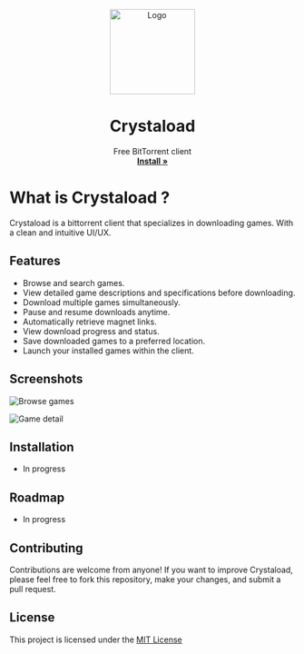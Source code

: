 <p align="center">
  <a href="#">
  </a>
  <p align="center">
   <img width="150" height="150" src="https://transfer.sh/taBWVi/test4.png" alt="Logo">
  </p>
  <h1 align="center"><b>Crystaload</b></h1>
  <p align="center">
  Free BitTorrent client
    <br />
    <a href="#Installation"><strong>Install »</strong></a>
    <br />
  </p>
</p>

# What is Crystaload ?

Crystaload is a bittorrent client that specializes in downloading games. With a clean and intuitive UI/UX.

## Features

- Browse and search games.
- View detailed game descriptions and specifications before downloading.
- Download multiple games simultaneously.
- Pause and resume downloads anytime.
- Automatically retrieve magnet links.
- View download progress and status.
- Save downloaded games to a preferred location.
- Launch your installed games within the client.

## Screenshots

![Browse games](https://cdn.discordapp.com/attachments/764647594667933727/1101873442569076796/image.png)

![Game detail](https://cdn.discordapp.com/attachments/764647594667933727/1101874909241675837/image.png)

## Installation

- In progress

## Roadmap

- In progress

## Contributing

Contributions are welcome from anyone! If you want to improve Crystaload, please feel free to fork this repository, make your changes, and submit a pull request.

## License

This project is licensed under the [MIT License](https://choosealicense.com/licenses/mit/)

